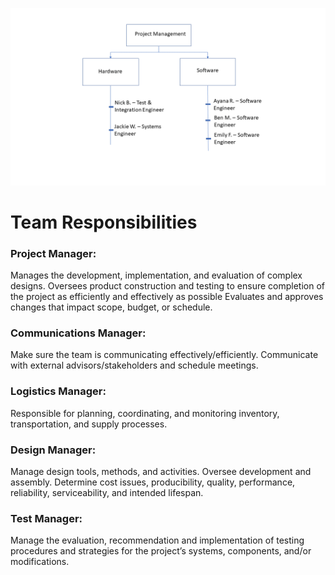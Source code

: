 ![Org Chart](Senior_Design_Org_Chart.png)

# Team Responsibilities
### Project Manager:
Manages the development, implementation, and evaluation of complex designs. 
Oversees product construction and testing to ensure completion of the project as efficiently and effectively as possible 
Evaluates and approves changes that impact scope, budget, or schedule. 
### Communications Manager:
Make sure the team is communicating effectively/efficiently.
Communicate with external advisors/stakeholders and schedule meetings.
### Logistics Manager:
Responsible for planning, coordinating, and monitoring inventory, transportation, and supply processes. 
### Design Manager:
Manage design tools, methods, and activities. 
Oversee development and assembly. 
Determine cost issues, producibility, quality, performance, reliability, serviceability, and intended lifespan.
### Test Manager:
Manage the evaluation, recommendation and implementation of testing procedures and strategies for the project’s systems, components, and/or modifications. 
